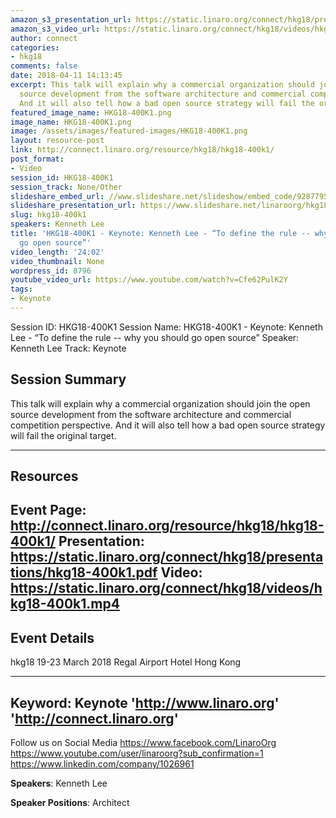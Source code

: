 ```yaml
---
amazon_s3_presentation_url: https://static.linaro.org/connect/hkg18/presentations/hkg18-400k1.pdf
amazon_s3_video_url: https://static.linaro.org/connect/hkg18/videos/hkg18-400k1.mp4
author: connect
categories:
- hkg18
comments: false
date: 2018-04-11 14:13:45
excerpt: This talk will explain why a commercial organization should join the open
  source development from the software architecture and commercial competition  perspective.
  And it will also tell how a bad open source strategy will fail the original target.
featured_image_name: HKG18-400K1.png
image_name: HKG18-400K1.png
image: /assets/images/featured-images/HKG18-400K1.png
layout: resource-post
link: http://connect.linaro.org/resource/hkg18/hkg18-400k1/
post_format:
- Video
session_id: HKG18-400K1
session_track: None/Other
slideshare_embed_url: //www.slideshare.net/slideshow/embed_code/92877953
slideshare_presentation_url: https://www.slideshare.net/linaroorg/hkg18400k1-keynote-kenneth-lee-to-define-the-rule-why-you-should-go-open-source
slug: hkg18-400k1
speakers: Kenneth Lee
title: 'HKG18-400K1 - Keynote: Kenneth Lee - “To define the rule -- why you should
  go open source”'
video_length: '24:02'
video_thumbnail: None
wordpress_id: 8796
youtube_video_url: https://www.youtube.com/watch?v=Cfe62PulK2Y
tags:
- Keynote
---
```


Session ID: HKG18-400K1
Session Name: HKG18-400K1 - Keynote: Kenneth Lee - “To define the rule -- why you should go open source”
Speaker: Kenneth Lee
Track: Keynote


## Session Summary
This talk will explain why a commercial organization should join the open source development from the software architecture and commercial competition  perspective. And it will also tell how a bad open source strategy will fail the original target.

---------------------------------------------------
## Resources
Event Page: http://connect.linaro.org/resource/hkg18/hkg18-400k1/
Presentation: https://static.linaro.org/connect/hkg18/presentations/hkg18-400k1.pdf
Video: https://static.linaro.org/connect/hkg18/videos/hkg18-400k1.mp4
 ---------------------------------------------------
## Event Details
hkg18
19-23 March 2018
Regal Airport Hotel Hong Kong

---------------------------------------------------
Keyword: Keynote
'http://www.linaro.org'
'http://connect.linaro.org'
---------------------------------------------------
Follow us on Social Media
https://www.facebook.com/LinaroOrg
https://www.youtube.com/user/linaroorg?sub_confirmation=1
https://www.linkedin.com/company/1026961

**Speakers**: Kenneth Lee

**Speaker Positions**: Architect